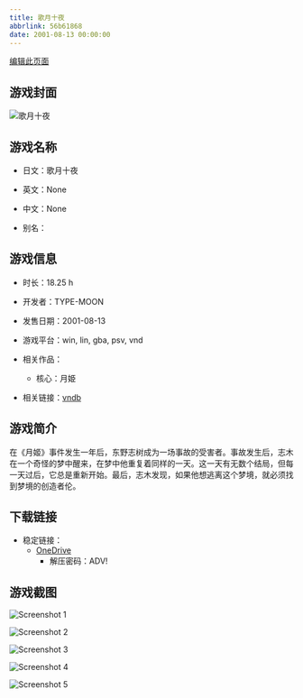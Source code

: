 ```yaml
---
title: 歌月十夜
abbrlink: 56b61868
date: 2001-08-13 00:00:00
---
```

[编辑此页面](https://github.com/ACG-3/ADV3-source/blob/main/source/_posts/games/%E6%AD%8C%E6%9C%88%E5%8D%81%E5%A4%9C.md)

## 游戏封面

![歌月十夜](https://pan.timero.xyz/d/onedrive/img_lib_001/%E6%AD%8C%E6%9C%88%E5%8D%81%E5%A4%9C_cover.avif)


## 游戏名称

- 日文：歌月十夜
- 英文：None
- 中文：None

- 别名：


## 游戏信息

- 时长：18.25 h
- 开发者：TYPE-MOON
- 发售日期：2001-08-13
- 游戏平台：win, lin, gba, psv, vnd
- 相关作品：
   - 核心：月姫

- 相关链接：[vndb](https://vndb.org/v47)


## 游戏简介

在《月姬》事件发生一年后，东野志树成为一场事故的受害者。事故发生后，志木在一个奇怪的梦中醒来，在梦中他重复着同样的一天。这一天有无数个结局，但每一天过后，它总是重新开始。最后，志木发现，如果他想逃离这个梦境，就必须找到梦境的创造者伦。




## 下载链接

- 稳定链接：
    - [OneDrive](https://pan.timero.xyz/onedrive/adv_lib_001/%E6%AD%8C%E6%9C%88%E5%8D%81%E5%A4%9C)
        - 解压密码：ADV!



## 游戏截图


![Screenshot 1](https://pan.timero.xyz/d/onedrive/img_lib_001/%E6%AD%8C%E6%9C%88%E5%8D%81%E5%A4%9C_Screenshot_1.avif)

![Screenshot 2](https://pan.timero.xyz/d/onedrive/img_lib_001/%E6%AD%8C%E6%9C%88%E5%8D%81%E5%A4%9C_Screenshot_2.avif)

![Screenshot 3](https://pan.timero.xyz/d/onedrive/img_lib_001/%E6%AD%8C%E6%9C%88%E5%8D%81%E5%A4%9C_Screenshot_3.avif)

![Screenshot 4](https://pan.timero.xyz/d/onedrive/img_lib_001/%E6%AD%8C%E6%9C%88%E5%8D%81%E5%A4%9C_Screenshot_4.avif)

![Screenshot 5](https://pan.timero.xyz/d/onedrive/img_lib_001/%E6%AD%8C%E6%9C%88%E5%8D%81%E5%A4%9C_Screenshot_5.avif)

